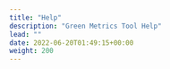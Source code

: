 ```yaml
---
title: "Help"
description: "Green Metrics Tool Help"
lead: ""
date: 2022-06-20T01:49:15+00:00
weight: 200
---
```

